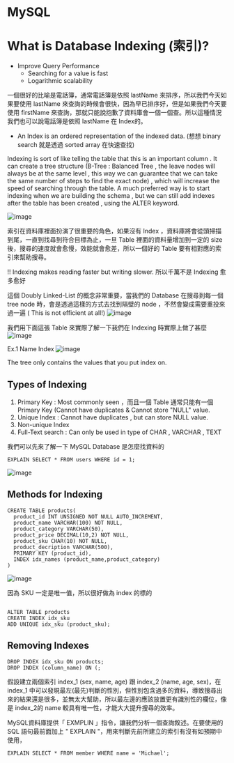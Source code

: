 # MySQL


# What is Database Indexing (索引)?

- Improve Query Performance
  - Searching for a value is fast
  - Logarithmic scalability

一個很好的比喻是電話簿，通常電話簿是依照 lastName 來排序，所以我們今天如果要使用 lastName 來查詢的時候會很快，因為早已排序好，但是如果我們今天要使用 firstName 來查詢，那就只能說抱歉了資料庫會一個一個查。所以這種情況我們也可以說電話簿是依照 lastName 在 Index的。


- An Index is an ordered representation of the indexed data. (想想 binary search 就是透過 sorted array 在快速查找)

Indexing is sort of like telling the table that this is an important column . 
It can create a tree structure (B-Tree : Balanced Tree , the leave nodes will always be at the same level , this way we can guarantee that we can take the same number of steps to find the exact node) , which will increase the speed of searching through the table.
A much preferred way is to start indexing when we are building the schema , but we can still add indexes after the table has been created , using the ALTER keyword.

![image](https://user-images.githubusercontent.com/61279365/157586984-16185efb-f844-45f2-a3f1-8f6f28f3bfde.png)


索引在資料庫裡面扮演了很重要的角色，如果沒有 Index ，資料庫將會從頭掃描到尾，一直到找尋到符合目標為止，一旦 Table 裡面的資料量增加到一定的 size 後，搜尋的速度就會愈慢，效能就會愈差，所以一個好的 Table 要有相對應的索引來幫助搜尋。


!! Indexing makes reading faster but writing slower. 所以千萬不是 Indexing 愈多愈好

這個 Doubly Linked-List 的概念非常重要，當我們的 Database 在搜尋到每一個 tree node 時，會是透過這樣的方式去找到隔壁的 node ，不然會變成需要重投來過一遍 ( This is not efficient at all!)
![image](https://user-images.githubusercontent.com/61279365/157588680-5fec4ee3-3664-435f-bcb9-41e376fbd8f7.png)


我們用下面這張 Table 來實際了解一下我們在 Indexing 時實際上做了甚麼
![image](https://user-images.githubusercontent.com/61279365/157588987-fe1bc2a3-1327-43a6-8d22-ffec11186441.png)

Ex.1 Name Index
![image](https://user-images.githubusercontent.com/61279365/157589112-2d36fdec-6c5b-4d7c-9d06-f9801cc95d38.png)

The tree only contains the values that you put index on.

## Types of Indexing 
1. Primary Key : Most commonly seen ，而且一個 Table 通常只能有一個 Primary Key (Cannot have duplicates & Cannot store "NULL" value.  
2. Unique Index : Cannot have duplicates , but can store NULL value.
3. Non-unique Index
4. Full-Text search : Can only be used in type of CHAR , VARCHAR , TEXT 



我們可以先來了解一下 MySQL Database 是怎麼找資料的
```
EXPLAIN SELECT * FROM users WHERE id = 1;
```
![image](https://user-images.githubusercontent.com/61279365/157596294-96bd945c-ed0e-4668-923c-f483447ec555.png)


## Methods for Indexing

```
CREATE TABLE products(
  product_id INT UNSIGNED NOT NULL AUTO_INCREMENT,
  product_name VARCHAR(100) NOT NULL,
  product_category VARCHAR(50),
  product_price DECIMAL(10,2) NOT NULL,
  product_sku CHAR(10) NOT NULL,
  product_decription VARCHAR(500),
  PRIMARY KEY (product_id),
  INDEX idx_names (product_name,product_category)
)

```
![image](https://user-images.githubusercontent.com/61279365/157584739-a8aaaa58-8048-430a-89ae-cb29b81c218a.png)



因為 SKU 一定是唯一值，所以很好做為 index 的標的
```

ALTER TABLE products
CREATE INDEX idx_sku
ADD UNIQUE idx_sku (product_sku);

```


## Removing Indexes

```
DROP INDEX idx_sku ON products;
DROP INDEX (column_name) ON (;

```


假設建立兩個索引 index_1 (sex, name, age) 跟 index_2 (name, age, sex)，在 index_1 中可以發現最左(最先)判斷的性別，但性別包含過多的資料，導致搜尋出來的結果還是很多，並無太大幫助，所以最左邊的應該放置更有識別性的欄位，像是 index_2的 name 較具有唯一性，才能大大提升搜尋的效率。


MySQL資料庫提供「 EXMPLIN 」指令，讓我們分析一個查詢敘述。在要使用的 SQL 語句最前面加上 " EXPLAIN "，用來判斷先前所建立的索引有沒有如預期中使用，

```
EXPLAIN SELECT * FROM member WHERE name = 'Michael';
```
